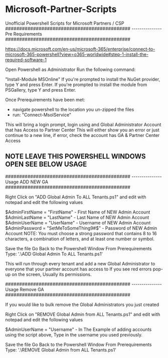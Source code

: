 # Microsoft-Partner-Scripts
Unofficial Powershell Scripts for Microsoft Partners / CSP
#############################################
--------------- Pre Requirements 
#############################################

https://docs.microsoft.com/en-us/microsoft-365/enterprise/connect-to-microsoft-365-powershell?view=o365-worldwide#step-1-install-the-required-software-1

Open Powershell as Administrator
Run the following command:

"Install-Module MSOnline"
If you're prompted to install the NuGet provider, type Y and press Enter.
If you're prompted to install the module from PSGallery, type Y and press Enter.

Once Prerequirements have been met:
- navigate powershell to the location you un-zipped the files
- run: "Connect-MsolService"

This will bring a login prompt, login using and Global Administrator Account that has Access to Partner Center
This will either show you an error or just continue to a new line, if error, check the account has GA & Partner Center Access

## NOTE LEAVE THIS POWERSHELL WINDOWS OPEN SEE BELOW USAGE ##

#############################################
--------------- Usage ADD NEW GA
#############################################

Right Click on "ADD Global Admin To ALL Tenants.ps1" and edit with notepad and edit the following values

$AdminFirstName = "FirstName" - First Name of NEW Admin Account
$AdminLastName = "LastName" - Last Name of NEW Admin Account
$AdminUserName = "UserName" - Username of NEW Admin Account
$AdminPassword = "SetMeToSomeThing9#$" - Password of NEW Admin Account 
NOTE: You must choose a strong password that contains 8 to 16 characters, a combination of letters, and at least one number or symbol.

Save the file
Go Back to the Powershell Window From Prerequirements
Type: '.\ADD Global Admin To ALL Tenants.ps1'

This will run through every tenant and add a new Global Administrator to everyone that your partner account has access to
If you see red errors pop-up on the screen, Usually its permissions.

#############################################
--------------- Usage Remove GA
#############################################

If you would like to bulk remove the Global Administrators you just created

Right Click on "REMOVE Global Admin from ALL Tenants.ps1" and edit with notepad and edit the following values

$AdminUserName = "Username" - In The Example of adding accounts using the script above, Type in the username you used previously.

Save the file
Go Back to the Powershell Window From Prerequirements
Type: '.\REMOVE Global Admin from ALL Tenants.ps1'
